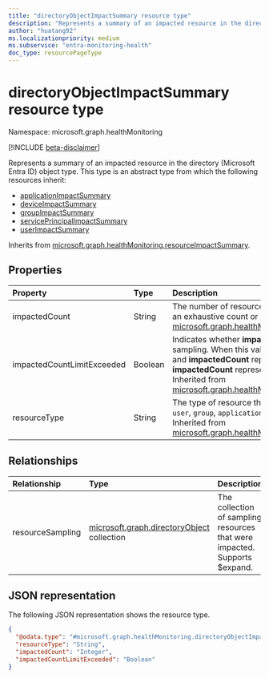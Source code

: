 ```yaml
---
title: "directoryObjectImpactSummary resource type"
description: "Represents a summary of an impacted resource in the directory object type."
author: "huatang92"
ms.localizationpriority: medium
ms.subservice: "entra-monitoring-health"
doc_type: resourcePageType
---
```


# directoryObjectImpactSummary resource type

Namespace: microsoft.graph.healthMonitoring

[!INCLUDE [beta-disclaimer](../../includes/beta-disclaimer.md)]

Represents a summary of an impacted resource in the directory (Microsoft Entra ID) object type.
This type is an abstract type from which the following resources inherit:
- [applicationImpactSummary](../resources/healthmonitoring-applicationimpactsummary.md)
- [deviceImpactSummary](../resources/healthmonitoring-deviceimpactsummary.md)
- [groupImpactSummary](../resources/healthmonitoring-groupimpactsummary.md)
- [servicePrincipalImpactSummary](../resources/healthmonitoring-serviceprincipalimpactsummary.md)
- [userImpactSummary](../resources/healthmonitoring-userimpactsummary.md)

Inherits from [microsoft.graph.healthMonitoring.resourceImpactSummary](../resources/healthmonitoring-resourceimpactsummary.md).

## Properties
|Property|Type|Description|
|:---|:---|:---|
|impactedCount|String|The number of resources impacted. The number could be an exhaustive count or a sampling count. Inherited from [microsoft.graph.healthMonitoring.resourceImpactSummary](../resources/healthmonitoring-resourceimpactsummary.md).|
|impactedCountLimitExceeded|Boolean|Indicates whether **impactedCount** is exhaustive or a sampling. When this value is "true," the limit was exceeded and **impactedCount** represents a sampling. Otherwise, **impactedCount** represents the true number of impacts. Inherited from [microsoft.graph.healthMonitoring.resourceImpactSummary](../resources/healthmonitoring-resourceimpactsummary.md).|
|resourceType|String|The type of resource that was impacted. Examples include `user`, `group`, `application`, `servicePrincipal`, `device`. Inherited from [microsoft.graph.healthMonitoring.resourceImpactSummary](../resources/healthmonitoring-resourceimpactsummary.md).|

## Relationships
|Relationship|Type|Description|
|:---|:---|:---|
|resourceSampling|[microsoft.graph.directoryObject](../resources/directoryobject.md) collection|The collection of sampling resources that were impacted. Supports $expand.|

## JSON representation
The following JSON representation shows the resource type.
<!-- {
  "blockType": "resource",
  "@odata.type": "microsoft.graph.healthMonitoring.directoryObjectImpactSummary"
}
-->
``` json
{
  "@odata.type": "#microsoft.graph.healthMonitoring.directoryObjectImpactSummary",
  "resourceType": "String",
  "impactedCount": "Integer",
  "impactedCountLimitExceeded": "Boolean"
}
```

